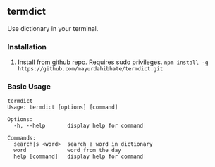 ## termdict
Use dictionary in your terminal.


### Installation
1. Install from github repo. Requires sudo privileges.
    ```npm install -g https://github.com/mayurdahibhate/termdict.git```


### Basic Usage
```
termdict 
Usage: termdict [options] [command]

Options:
  -h, --help       display help for command

Commands:
  search|s <word>  search a word in dictionary
  word             word from the day
  help [command]   display help for command
```
